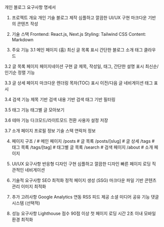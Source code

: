 개인 블로그 요구사항 명세서
1. 프로젝트 개요
개인 기술 블로그 제작
심플하고 깔끔한 UI/UX 구현
마크다운 기반의 콘텐츠 작성

2. 기술 스택
Frontend: React.js, Next.js
Styling: Tailwind CSS
Content: Markdown

3. 주요 기능
3.1 메인 페이지 (홈)
최신 글 목록 표시
간단한 블로그 소개
태그 클라우드

3.2 글 목록 페이지
페이지네이션 구현
글 제목, 작성일, 태그, 간단한 설명 표시
최신순/인기순 정렬 기능

3.3 글 상세 페이지
마크다운 렌더링
목차(TOC) 표시
이전/다음 글 네비게이션
태그 표시

3.4 검색 기능
제목 기반 검색
내용 기반 검색
태그 기반 필터링

3.5 태그 기능
태그별 글 모아보기

3.6 테마 기능
다크모드/라이트모드 전환
사용자 설정 저장

3.7 소개 페이지
프로필 정보
기술 스택
연락처 정보

4. 페이지 구조
/               # 메인 페이지
/posts          # 글 목록
/posts/[slug]   # 글 상세
/tags           # 태그 목록
/tags/[tag]     # 태그별 글 목록
/search         # 검색 페이지
/about          # 소개 페이지

5. UI/UX 요구사항
반응형 디자인 구현
심플하고 깔끔한 디자인
빠른 페이지 로딩
직관적인 네비게이션

6. 기술적 요구사항
SEO 최적화
정적 페이지 생성 (SSG)
마크다운 파일 기반 콘텐츠 관리
이미지 최적화

7. 추가 고려사항
Google Analytics 연동
RSS 피드 제공
소셜 미디어 공유 기능
댓글 시스템 (선택적)

8. 성능 요구사항
Lighthouse 점수 90점 이상
첫 페이지 로딩 시간 2초 이내
모바일 환경 최적화

